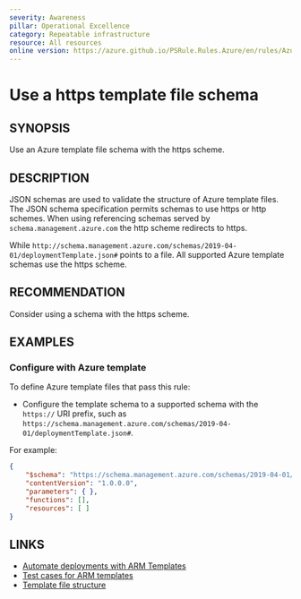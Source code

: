 ```yaml
---
severity: Awareness
pillar: Operational Excellence
category: Repeatable infrastructure
resource: All resources
online version: https://azure.github.io/PSRule.Rules.Azure/en/rules/Azure.Template.TemplateScheme/
---
```


# Use a https template file schema

## SYNOPSIS

Use an Azure template file schema with the https scheme.

## DESCRIPTION

JSON schemas are used to validate the structure of Azure template files.
The JSON schema specification permits schemas to use https or http schemes.
When using referencing schemas served by `schema.management.azure.com` the http scheme redirects to https.

While `http://schema.management.azure.com/schemas/2019-04-01/deploymentTemplate.json#` points to a file.
All supported Azure template schemas use the https scheme.

## RECOMMENDATION

Consider using a schema with the https scheme.

## EXAMPLES

### Configure with Azure template

To define Azure template files that pass this rule:

- Configure the template schema to a supported schema with the `https://` URI prefix,
  such as `https://schema.management.azure.com/schemas/2019-04-01/deploymentTemplate.json#`.

For example:

```json
{
    "$schema": "https://schema.management.azure.com/schemas/2019-04-01/deploymentTemplate.json#",
    "contentVersion": "1.0.0.0",
    "parameters": { },
    "functions": [],
    "resources": [ ]
}
```

## LINKS

- [Automate deployments with ARM Templates](https://docs.microsoft.com/azure/architecture/framework/devops/automation-infrastructure#automate-deployments-with-arm-templates)
- [Test cases for ARM templates](https://docs.microsoft.com/azure/azure-resource-manager/templates/template-test-cases)
- [Template file structure](https://docs.microsoft.com/azure/azure-resource-manager/templates/template-syntax)
